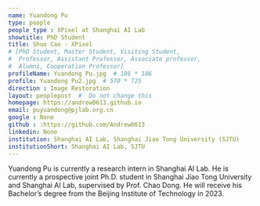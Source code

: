 ```yaml
---
name: Yuandong Pu
type: people
people_type : XPixel at Shanghai AI Lab
showtitle: PhD Student
title: Shuo Cao - XPixel
# [PhD Student, Master Student, Visiting Student,
#  Professor, Assistant Professor, Associate professor,
#  Alumni, Cooperation Professor]
profileName: Yuandong Pu.jpg  # 186 * 186
profile: Yuandong Pu2.jpg  # 570 * 725
direction : Image Restoration
layout: peoplepost  #  Do not change this
homepage: https://andrew0613.github.io
email: puyuandong@pjlab.org.cn
google : None
github : :https://github.com/Andrew0613
linkedin: None
institution: Shanghai AI Lab, Shanghai Jiao Tong University (SJTU)
institutionShort: Shanghai AI Lab, SJTU
---
```


Yuandong Pu is currently a research intern in Shanghai AI Lab. He is currently a prospective joint Ph.D. student in Shanghai Jiao Tong University and Shanghai AI Lab, supervised by Prof. Chao Dong. He will receive his Bachelor’s degree from the Beijing Institute of Technology in 2023.


 

